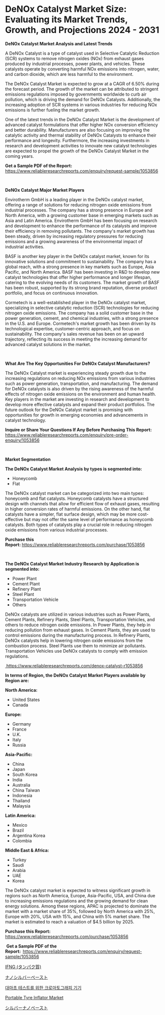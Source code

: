 <p><h1>DeNOx Catalyst Market Size: Evaluating its Market Trends, Growth, and Projections 2024 - 2031</h1></p><p><strong>DeNOx Catalyst Market Analysis and Latest Trends</strong></p>
<p><p>A DeNOx Catalyst is a type of catalyst used in Selective Catalytic Reduction (SCR) systems to remove nitrogen oxides (NOx) from exhaust gases produced by industrial processes, power plants, and vehicles. These catalysts operate by converting harmful NOx emissions into nitrogen, water, and carbon dioxide, which are less harmful to the environment.</p><p>The DeNOx Catalyst Market is expected to grow at a CAGR of 6.50% during the forecast period. The growth of the market can be attributed to stringent emissions regulations imposed by governments worldwide to curb air pollution, which is driving the demand for DeNOx Catalysts. Additionally, the increasing adoption of SCR systems in various industries for reducing NOx emissions is further fueling the market growth.</p><p>One of the latest trends in the DeNOx Catalyst Market is the development of advanced catalyst formulations that offer higher NOx conversion efficiency and better durability. Manufacturers are also focusing on improving the catalytic activity and thermal stability of DeNOx Catalysts to enhance their performance and longevity. Furthermore, the increasing investments in research and development activities to innovate new catalyst technologies are expected to propel the growth of the DeNOx Catalyst Market in the coming years.</p></p>
<p><strong>Get a Sample PDF of the Report:&nbsp;</strong> <a href="https://www.reliableresearchreports.com/enquiry/request-sample/1053856">https://www.reliableresearchreports.com/enquiry/request-sample/1053856</a></p>
<p>&nbsp;</p>
<p><strong>DeNOx Catalyst Major Market Players</strong></p>
<p><p>Envirotherm GmbH is a leading player in the DeNOx catalyst market, offering a range of solutions for reducing nitrogen oxide emissions from industrial processes. The company has a strong presence in Europe and North America, with a growing customer base in emerging markets such as Asia and Latin America. Envirotherm GmbH has been focusing on research and development to enhance the performance of its catalysts and improve their efficiency in removing pollutants. The company's market growth has been steady, driven by increasing regulatory pressures for reducing emissions and a growing awareness of the environmental impact of industrial activities.</p><p>BASF is another key player in the DeNOx catalyst market, known for its innovative solutions and commitment to sustainability. The company has a global reach, with a strong presence in key markets such as Europe, Asia Pacific, and North America. BASF has been investing in R&D to develop new catalyst technologies that offer higher performance and longer lifespan, catering to the evolving needs of its customers. The market growth of BASF has been robust, supported by its strong brand reputation, diverse product portfolio, and focus on continuous innovation.</p><p>Cormetech is a well-established player in the DeNOx catalyst market, specializing in selective catalytic reduction (SCR) technologies for reducing nitrogen oxide emissions. The company has a solid customer base in the power generation, cement, and chemical industries, with a strong presence in the U.S. and Europe. Cormetech's market growth has been driven by its technological expertise, customer-centric approach, and focus on sustainability. The company's sales revenue has been on an upward trajectory, reflecting its success in meeting the increasing demand for advanced catalyst solutions in the market.</p></p>
<p>&nbsp;</p>
<p><strong>What Are The Key Opportunities For DeNOx Catalyst Manufacturers?</strong></p>
<p><p>The DeNOx Catalyst market is experiencing steady growth due to the increasing regulations on reducing NOx emissions from various industries such as power generation, transportation, and manufacturing. The demand for DeNOx catalysts is also driven by the rising awareness of the harmful effects of nitrogen oxide emissions on the environment and human health. Key players in the market are investing in research and development to develop more effective catalysts and expand their product portfolios. The future outlook for the DeNOx Catalyst market is promising with opportunities for growth in emerging economies and advancements in catalyst technology.</p></p>
<p><strong>Inquire or Share Your Questions If Any Before Purchasing This Report:</strong> <a href="https://www.reliableresearchreports.com/enquiry/pre-order-enquiry/1053856">https://www.reliableresearchreports.com/enquiry/pre-order-enquiry/1053856</a></p>
<p>&nbsp;</p>
<p><strong>Market Segmentation</strong></p>
<p><strong>The DeNOx Catalyst Market Analysis by types is segmented into:</strong></p>
<p><ul><li>Honeycomb</li><li>Flat</li></ul></p>
<p><p>The DeNOx catalyst market can be categorized into two main types: honeycomb and flat catalysts. Honeycomb catalysts have a structured design with channels that allow for efficient flow of exhaust gases, resulting in higher conversion rates of harmful emissions. On the other hand, flat catalysts have a simpler, flat surface design, which may be more cost-effective but may not offer the same level of performance as honeycomb catalysts. Both types of catalysts play a crucial role in reducing nitrogen oxide emissions from various industrial processes.</p></p>
<p><strong>Purchase this Report:&nbsp;</strong><a href="https://www.reliableresearchreports.com/purchase/1053856">https://www.reliableresearchreports.com/purchase/1053856</a></p>
<p>&nbsp;</p>
<p><strong>The DeNOx Catalyst Market Industry Research by Application is segmented into:</strong></p>
<p><ul><li>Power Plant</li><li>Cement Plant</li><li>Refinery Plant</li><li>Steel Plant</li><li>Transportation Vehicle</li><li>Others</li></ul></p>
<p><p>DeNOx catalysts are utilized in various industries such as Power Plants, Cement Plants, Refinery Plants, Steel Plants, Transportation Vehicles, and others to reduce nitrogen oxide emissions. In Power Plants, they help in reducing pollution from exhaust gases. In Cement Plants, they are used to control emissions during the manufacturing process. In Refinery Plants, DeNOx catalysts help in lowering nitrogen oxide emissions from the combustion process. Steel Plants use them to minimize air pollutants. Transportation Vehicles use DeNOx catalysts to comply with emission regulations.</p></p>
<p><a href="https://www.reliableresearchreports.com/denox-catalyst-r1053856">&nbsp;https://www.reliableresearchreports.com/denox-catalyst-r1053856</a></p>
<p><strong>In terms of Region, the DeNOx Catalyst Market Players available by Region are:</strong></p>
<p>
    <p> <strong> North America: </strong>
        <ul>
            <li>United States</li>
            <li>Canada</li>
        </ul>
        </p> 
    <p> <strong> Europe: </strong>
        <ul>
            <li>Germany</li>
            <li>France</li>
            <li>U.K.</li>
            <li>Italy</li>
            <li>Russia</li>
        </ul>
        </p> 
    <p> <strong> Asia-Pacific: </strong>
        <ul>
            <li>China</li>
            <li>Japan</li>
            <li>South Korea</li>
            <li>India</li>
            <li>Australia</li>
            <li>China Taiwan</li>
            <li>Indonesia</li>
            <li>Thailand</li>
            <li>Malaysia</li>
        </ul>
        </p> 
    <p> <strong> Latin America: </strong>
        <ul>
            <li>Mexico</li>
            <li>Brazil</li>
            <li>Argentina Korea</li>
            <li>Colombia</li>
        </ul>
        </p> 
    <p> <strong> Middle East & Africa: </strong>
        <ul>
            <li>Turkey</li>
            <li>Saudi</li>
            <li>Arabia</li>
            <li>UAE</li>
            <li>Korea</li>
        </ul>
    </p>
    </p>
<p><p>The DeNOx catalyst market is expected to witness significant growth in regions such as North America, Europe, Asia-Pacific, USA, and China due to increasing emissions regulations and the growing demand for clean energy solutions. Among these regions, APAC is projected to dominate the market with a market share of 35%, followed by North America with 25%, Europe with 20%, USA with 15%, and China with 5% market share. The market is estimated to reach a valuation of $4.5 billion by 2025.</p></p>
<p><strong>Purchase this Report: </strong><a href="https://www.reliableresearchreports.com/purchase/1053856">https://www.reliableresearchreports.com/purchase/1053856</a></p>
<p>&nbsp;<strong>Get a Sample PDF of the Report:&nbsp;&nbsp;</strong><a href="https://www.reliableresearchreports.com/enquiry/request-sample/1053856">https://www.reliableresearchreports.com/enquiry/request-sample/1053856</a></p>
<p><strong></strong></p>
<p><p><a href="https://medium.com/@baileeupton1902/%E3%82%B0%E3%83%AD%E3%83%BC%E3%83%90%E3%83%ABifng-%E8%9B%8B%E7%99%BD%E8%B3%AA-%E5%B8%82%E5%A0%B4%E3%81%AF-2024%E5%B9%B4%E3%81%8B%E3%82%892031%E5%B9%B4%E3%81%BE%E3%81%A7%E3%81%AE%E6%9C%9F%E9%96%93%E3%81%AB-%E3%81%AEcagr%E3%81%A7%E6%88%90%E9%95%B7%E3%81%99%E3%82%8B%E3%81%A8%E4%BA%88%E6%B8%AC%E3%81%95%E3%82%8C%E3%81%A6%E3%81%84%E3%81%BE%E3%81%99-99d51c94fcf9">IFNG (タンパク質)</a></p><p><a href="https://github.com/JessKilback/Market-Research-Report-List-1/blob/main/1451354128500.md">ナノシルバーペースト</a></p><p><a href="https://github.com/Skyleitney456456/Market-Research-Report-List-2/blob/main/3380931115815.md">대마초 테스트를 위한 크로마토그래피 기기</a></p><p><a href="https://github.com/kumertitash/Market-Research-Report-List-1/blob/main/portable-tyre-inflator-market.md">Portable Tyre Inflator Market</a></p><p><a href="https://github.com/BoydYundt1/Market-Research-Report-List-1/blob/main/5659620128499.md">シルバーナノペースト</a></p></p>